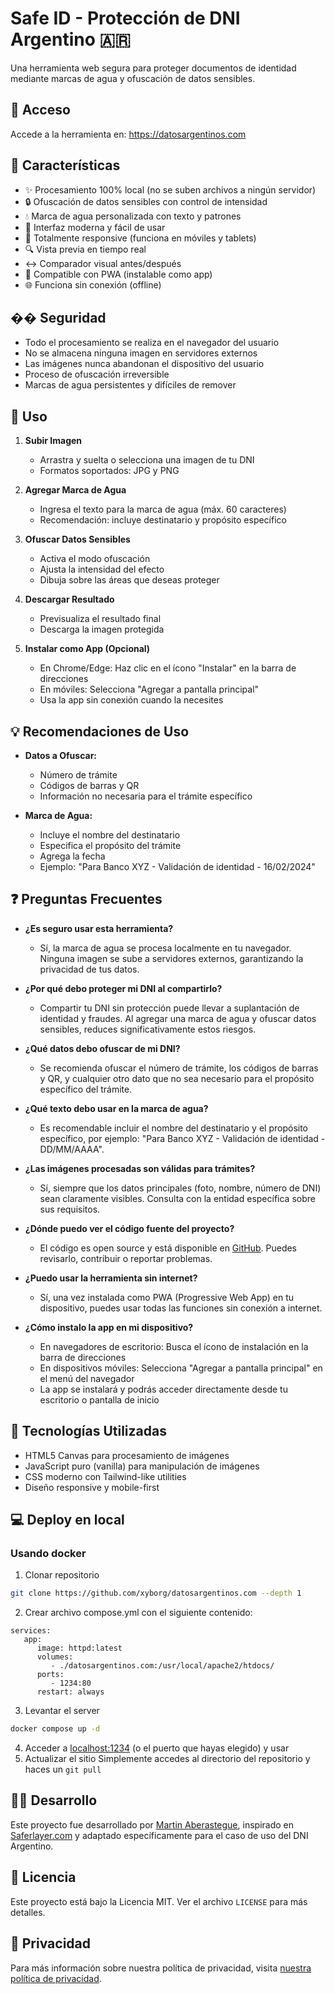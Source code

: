 # Safe ID - Protección de DNI Argentino 🇦🇷

Una herramienta web segura para proteger documentos de identidad mediante marcas de agua y ofuscación de datos sensibles.

## 🔗 Acceso

Accede a la herramienta en: https://datosargentinos.com

## 🌟 Características

- ✨ Procesamiento 100% local (no se suben archivos a ningún servidor)
- 🔒 Ofuscación de datos sensibles con control de intensidad
- 💧 Marca de agua personalizada con texto y patrones
- 🎨 Interfaz moderna y fácil de usar
- 📱 Totalmente responsive (funciona en móviles y tablets)
- 🔍 Vista previa en tiempo real
- ↔️ Comparador visual antes/después
- 📲 Compatible con PWA (instalable como app)
- 🌐 Funciona sin conexión (offline)

## ��️ Seguridad

- Todo el procesamiento se realiza en el navegador del usuario
- No se almacena ninguna imagen en servidores externos
- Las imágenes nunca abandonan el dispositivo del usuario
- Proceso de ofuscación irreversible
- Marcas de agua persistentes y difíciles de remover

## 🚀 Uso

1. **Subir Imagen**
   - Arrastra y suelta o selecciona una imagen de tu DNI
   - Formatos soportados: JPG y PNG

2. **Agregar Marca de Agua**
   - Ingresa el texto para la marca de agua (máx. 60 caracteres)
   - Recomendación: incluye destinatario y propósito específico

3. **Ofuscar Datos Sensibles**
   - Activa el modo ofuscación
   - Ajusta la intensidad del efecto
   - Dibuja sobre las áreas que deseas proteger

4. **Descargar Resultado**
   - Previsualiza el resultado final
   - Descarga la imagen protegida

5. **Instalar como App (Opcional)**
   - En Chrome/Edge: Haz clic en el ícono "Instalar" en la barra de direcciones
   - En móviles: Selecciona "Agregar a pantalla principal"
   - Usa la app sin conexión cuando la necesites

## 💡 Recomendaciones de Uso

- **Datos a Ofuscar:**
  - Número de trámite
  - Códigos de barras y QR
  - Información no necesaria para el trámite específico

- **Marca de Agua:**
  - Incluye el nombre del destinatario
  - Especifica el propósito del trámite
  - Agrega la fecha
  - Ejemplo: "Para Banco XYZ - Validación de identidad - 16/02/2024"

## ❓ Preguntas Frecuentes

- **¿Es seguro usar esta herramienta?**
  - Sí, la marca de agua se procesa localmente en tu navegador. Ninguna imagen se sube a servidores externos, garantizando la privacidad de tus datos.

- **¿Por qué debo proteger mi DNI al compartirlo?**
  - Compartir tu DNI sin protección puede llevar a suplantación de identidad y fraudes. Al agregar una marca de agua y ofuscar datos sensibles, reduces significativamente estos riesgos.

- **¿Qué datos debo ofuscar de mi DNI?**
  - Se recomienda ofuscar el número de trámite, los códigos de barras y QR, y cualquier otro dato que no sea necesario para el propósito específico del trámite.

- **¿Qué texto debo usar en la marca de agua?**
  - Es recomendable incluir el nombre del destinatario y el propósito específico, por ejemplo: "Para Banco XYZ - Validación de identidad - DD/MM/AAAA".

- **¿Las imágenes procesadas son válidas para trámites?**
  - Sí, siempre que los datos principales (foto, nombre, número de DNI) sean claramente visibles. Consulta con la entidad específica sobre sus requisitos.

- **¿Dónde puedo ver el código fuente del proyecto?**
  - El código es open source y está disponible en [GitHub](https://github.com/Xyborg/datosargentinos.com). Puedes revisarlo, contribuir o reportar problemas.

- **¿Puedo usar la herramienta sin internet?**
  - Sí, una vez instalada como PWA (Progressive Web App) en tu dispositivo, puedes usar todas las funciones sin conexión a internet.

- **¿Cómo instalo la app en mi dispositivo?**
  - En navegadores de escritorio: Busca el ícono de instalación en la barra de direcciones
  - En dispositivos móviles: Selecciona "Agregar a pantalla principal" en el menú del navegador
  - La app se instalará y podrás acceder directamente desde tu escritorio o pantalla de inicio

## 🔧 Tecnologías Utilizadas

- HTML5 Canvas para procesamiento de imágenes
- JavaScript puro (vanilla) para manipulación de imágenes
- CSS moderno con Tailwind-like utilities
- Diseño responsive y mobile-first

## 💻️ Deploy en local

### Usando docker

1. Clonar repositorio
```bash
git clone https://github.com/xyborg/datosargentinos.com --depth 1
```
2. Crear archivo compose.yml con el siguiente contenido:
```docker
services:
   app:
      image: httpd:latest
      volumes:
         - ./datosargentinos.com:/usr/local/apache2/htdocs/
      ports:
         - 1234:80
      restart: always
```
3. Levantar el server
```bash
docker compose up -d
```
4. Acceder a [localhost:1234](http://localhost:1234) (o el puerto que hayas elegido) y usar
5. Actualizar el sitio
Simplemente accedes al directorio del repositorio y haces un `git pull`

## 👨‍💻 Desarrollo

Este proyecto fue desarrollado por [Martin Aberastegue](https://www.martinaberastegue.com), inspirado en [Saferlayer.com](https://saferlayer.com) y adaptado específicamente para el caso de uso del DNI Argentino.

## 📄 Licencia

Este proyecto está bajo la Licencia MIT. Ver el archivo `LICENSE` para más detalles.

## 🔐 Privacidad

Para más información sobre nuestra política de privacidad, visita [nuestra política de privacidad](https://www.iubenda.com/privacy-policy/69980701). 
